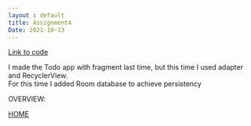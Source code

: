 ```yaml
---
layout : default
title: Assignment4
Date: 2021-10-13
---
```

[Link to code](https://github.com/saiqi1999/cs5520project/tree/main/Assignment4)

I made the Todo app with fragment last time, but this time I used adapter and RecyclerView.\
For this time I added Room database to achieve persistency 

OVERVIEW:


[HOME](https://saiqi1999.github.io/cs5520project/)
